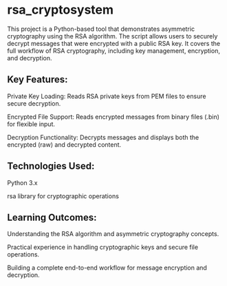 # rsa_cryptosystem
This project is a Python-based tool that demonstrates asymmetric cryptography using the RSA algorithm. The script allows users to securely decrypt messages that were encrypted with a public RSA key. It covers the full workflow of RSA cryptography, including key management, encryption, and decryption.

## Key Features:

  Private Key Loading: Reads RSA private keys from PEM files to ensure secure decryption.
  
  Encrypted File Support: Reads encrypted messages from binary files (.bin) for flexible input.
  
  Decryption Functionality: Decrypts messages and displays both the encrypted (raw) and decrypted content.


## Technologies Used:

 Python 3.x

 rsa library for cryptographic operations

 ## Learning Outcomes:

 Understanding the RSA algorithm and asymmetric cryptography concepts.

 Practical experience in handling cryptographic keys and secure file operations.

 Building a complete end-to-end workflow for message encryption and decryption.
